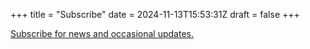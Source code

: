+++
title = "Subscribe"
date = 2024-11-13T15:53:31Z
draft = false
+++

<a href="mailto:eistcork@gmail.com?subject=I'd%20like%20to%20keep%20up%20to%20date&body=Thanks">Subscribe for news and occasional updates.</a>

